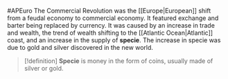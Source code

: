 #APEuro 
The Commercial Revolution was the [[Europe|European]] shift from a feudal economy to commercial economy. It featured exchange and barter being replaced by currency. It was caused by an increase in trade and wealth, the trend of wealth shifting to the [[Atlantic Ocean|Atlantic]] coast, and an increase in the supply of **specie**. The increase in specie was due to gold and silver discovered in the new world.
>[!definition]
>**Specie** is money in the form of coins, usually made of silver or gold.